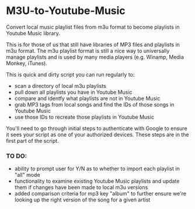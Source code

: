 # M3U-to-Youtube-Music
Convert local music playlist files from m3u format to become playlists in Youtube Music library.

This is for those of us that still have libraries of MP3 files and playlists in m3u format.  The m3u playlist format is still a nice way to universally manage playlists and is used by many media players (e.g. Winamp, Media Monkey, iTunes).

This is quick and dirty script you can run regularly to:
  - scan a directory of local m3u playlists
  - pull down all playlists you have in Youtube Music
  - compare and identfy what playlists are not in Youtube Music
  - grab MP3 tags from local songs and find the IDs of those songs in Youtube Music
  - use those IDs to recreate those playlists in Youtube Music

You'll need to go through initial steps to authenticate with Google to ensure it sees your script as one of your authorized devices.  These steps are in the first part of the script.

### TO DO:
  - ability to prompt user for Y/N as to whether to import each playlist in "all" mode
  - functionality to examine existing Youtube Music playlists and update them if changes have been made to local m3u versions
  - added comparison criteria for mp3 key "album" to further ensure we're looking up the right version of the song for a given artist

